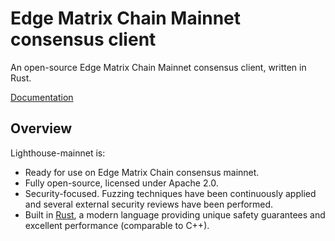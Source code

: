 # Edge Matrix Chain Mainnet consensus client

An open-source Edge Matrix Chain Mainnet consensus client, written in Rust.

[Documentation](https://lighthouse-book.sigmaprime.io)

## Overview

Lighthouse-mainnet is:

- Ready for use on Edge Matrix Chain consensus mainnet.
- Fully open-source, licensed under Apache 2.0.
- Security-focused. Fuzzing techniques have been continuously applied and several external security reviews have been performed.
- Built in [Rust](https://www.rust-lang.org), a modern language providing unique safety guarantees and
	excellent performance (comparable to C++).
